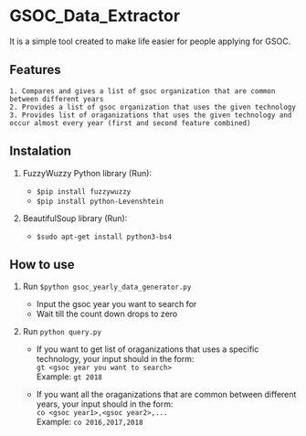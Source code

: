 # GSOC_Data_Extractor

It is a simple tool created to make life easier for people applying for GSOC.

## Features

```
1. Compares and gives a list of gsoc organization that are common between different years
2. Provides a list of gsoc organization that uses the given technology
3. Provides list of oraganizations that uses the given technology and occur almost every year (first and second feature combined)  
```

## Instalation

1. FuzzyWuzzy Python library (Run):
    * `$pip install fuzzywuzzy`
    * `$pip install python-Levenshtein`

2. BeautifulSoup library (Run):
    * `$sudo apt-get install python3-bs4`


## How to use

1. Run `$python gsoc_yearly_data_generator.py`
    * Input the gsoc year you want to search for
    * Wait till the count down drops to zero

2. Run `python query.py`
    * If you want to get list of oraganizations that uses a specific technology, your input should in the form:  
    `gt <gsoc year you want to search>`  
    Example: `gt 2018`

    * If you want all the oraganizations that are common between different years, your input should in the form:  
    `co <gsoc year1>,<gsoc year2>,...`  
    Example: `co 2016,2017,2018`
